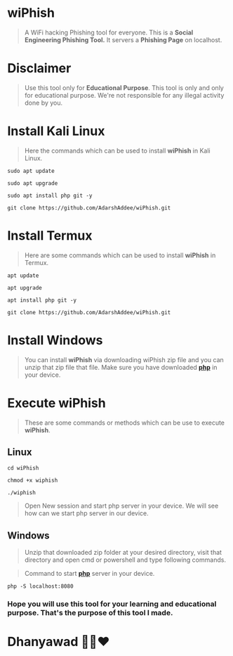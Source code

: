 # wiPhish
> A WiFi hacking Phishing tool for everyone. This is a <b>Social Engineering Phishing Tool.</b> It servers a <b>Phishing Page</b> on localhost.

# Disclaimer
> Use this tool only for <b>Educational Purpose</b>. This tool is only and only for educational purpose. We're not responsible for any illegal activity done by you.

# Install Kali Linux
> Here the commands which can be used to install <b>wiPhish</b> in Kali Linux.

```
sudo apt update
```

```
sudo apt upgrade
```

```
sudo apt install php git -y
```

```
git clone https://github.com/AdarshAddee/wiPhish.git
```

# Install Termux
> Here are some commands which can be used to install <b>wiPhish</b> in Termux.

```
apt update
```

```
apt upgrade
```

```
apt install php git -y
```

```
git clone https://github.com/AdarshAddee/wiPhish.git
```

# Install Windows
>  You can install <b>wiPhish</b> via downloading wiPhish zip file and you can unzip that zip file that file. Make sure you have downloaded <b><a href="https://www.php.net">php</a></b> in your device.

# Execute wiPhish
> These are some commands or methods which can be use to execute <b>wiPhish</b>.

## Linux
```
cd wiPhish
```

```
chmod +x wiphish
```

```
./wiphish
```

> Open New session and start php server in your device. We will see how can we start php server in our device.

## Windows
> Unzip that downloaded zip folder at your desired directory, visit that directory and open cmd or powershell and type following commands.

> Command to start <b><a href="https://www.php.net">php</a></b> server in your device.

```
php -S localhost:8080
```

### Hope you will use this tool for your learning and educational purpose. That's the purpose of this tool I made.

# Dhanyawad 🙏🏻❤




